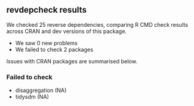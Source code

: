 ## revdepcheck results

We checked 25 reverse dependencies, comparing R CMD check results across CRAN and dev versions of this package.

 * We saw 0 new problems
 * We failed to check 2 packages

Issues with CRAN packages are summarised below.

### Failed to check

* disaggregation (NA)
* tidysdm        (NA)
